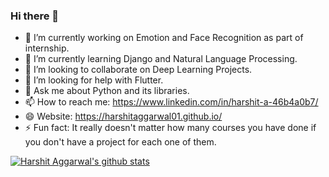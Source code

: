 ### Hi there 👋



- 🔭 I’m currently working on Emotion and Face Recognition as part of internship.
- 🌱 I’m currently learning Django and Natural Language Processing.
- 👯 I’m looking to collaborate on Deep Learning Projects.
- 🤔 I’m looking for help with Flutter.
- 💬 Ask me about Python and its libraries.
- 📫 How to reach me: https://www.linkedin.com/in/harshit-a-46b4a0b7/
- 😄 Website: https://harshitaggarwal01.github.io/
- ⚡ Fun fact: It really doesn't matter how many courses you have done if you don't have a project for each one of them.


[![Harshit Aggarwal's github stats](https://github-readme-stats.vercel.app/api?username=harshitaggarwal01)](https://github.com/anuraghazra/github-readme-stats)
